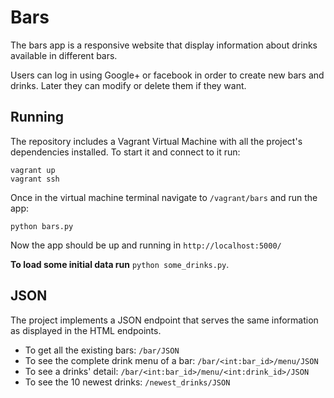 # Bars

The bars app is a responsive website that display information about drinks available in different bars.

Users can log in using Google+ or facebook in order to create new bars and drinks. Later they can modify or delete them if they want.

## Running

The repository includes a Vagrant Virtual Machine with all the project's dependencies installed. To start it and connect to it run:

	vagrant up
	vagrant ssh

Once in the virtual machine terminal navigate to `/vagrant/bars` and run the app:
	
	python bars.py

Now the app should be up and running in `http://localhost:5000/`

**To load some initial data run** `python some_drinks.py`.

## JSON

The project implements a JSON endpoint that serves the same information as displayed in the HTML endpoints.

- To get all the existing bars: `/bar/JSON`
- To see the complete drink menu of a bar: `/bar/<int:bar_id>/menu/JSON`
- To see a drinks' detail: `/bar/<int:bar_id>/menu/<int:drink_id>/JSON`
- To see the 10 newest drinks: `/newest_drinks/JSON`
